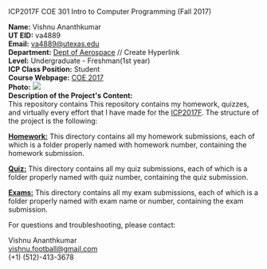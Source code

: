 ICP2017F
COE 301 Intro to Computer Programming (Fall 2017)

**Name:** Vishnu Ananthkumar <br />
**UT EID:** va4889 <br />
**Email:** va4889@utexas.edu <br />
**Department:** [Dept of Aerospace](http://www.ae.utexas.edu) // Create Hyperlink <br />
**Level:** Undergraduate - Freshman(1st year) <br />
**ICP Class Position:** Student <br />
**Course Webpage:** [COE 2017](http://www.shahmoradi.org/ICP2017F) <br />
**Photo:** 
![](https://github.com/bomball/ICP2017F/blob/master/Homework/1/Untitled.png) <br />
**Description of the Project's Content:** <br />
This repository contains This repository contains my homework, quizzes, and virtually every effort that I have made for the [ICP2017F](http://www.shahmoradi.org/ICP2017F/class). The structure of the project is the following: <br />

[**Homework:**](https://github.com/bomball/ICP2017F/tree/master/Homework)
This directory contains all my homework submissions, each of which is a folder properly named with homework number, containing the homework submission.

[**Quiz:**](https://github.com/bomball/ICP2017F/tree/master/Quiz)
This directory contains all my quiz submissions, each of which is a folder properly named with quiz number, containing the quiz submission.

[**Exams:**](https://github.com/bomball/ICP2017F/tree/master/Exam)
This directory contains all my exam submissions, each of which is a folder properly named with exam name or number, containing the exam submission.

For questions and troubleshooting, please contact:

Vishnu Ananthkumar <br />
vishnu.football@gmail.com <br />
(+1) (512)-413-3678
